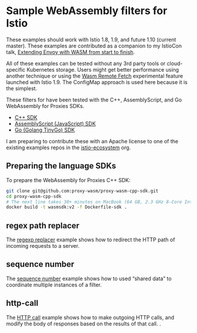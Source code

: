 
# Sample WebAssembly filters for Istio

These examples should work with Istio 1.8, 1.9, and future 1.10 (current master).  These examples
are contributed as a companion to my IstioCon talk, [Extending Envoy with WASM from start to finish](https://events.istio.io/istiocon-2021/sessions/extending-envoy-with-wasm-from-start-to-finish/).

All of these examples can be tested without any 3rd party tools or cloud-specific Kubernetes storage.
Users might get better performance using another technique or using the [Wasm Remote Fetch](https://istio.io/latest/docs/ops/configuration/extensibility/wasm-module-distribution/) experimental feature
launched with Istio 1.9.  The ConfigMap approach is used here because it is the simplest.

These filters for have been tested with the C++, AssemblyScript, and Go
WebAssembly for Proxies SDKs.

- [C++ SDK](https://github.com/proxy-wasm/proxy-wasm-cpp-sdk) 
- [AssemblyScript (JavaScript) SDK](https://github.com/solo-io/proxy-runtime)
- [Go (Golang TinyGo) SDK](https://github.com/tetratelabs/proxy-wasm-go-sdk)

I am preparing to contribute these with an Apache license to one of the existing examples repos in
the [istio-ecosystem](https://github.com/istio-ecosystem) org.

## Preparing the language SDKs

To prepare the WebAssembly for Proxies C++ SDK:

``` bash
git clone git@github.com:proxy-wasm/proxy-wasm-cpp-sdk.git
cd proxy-wasm-cpp-sdk
# The next line takes 30+ minutes on MacBook (64 GB, 2.3 GHz 8-Core Intel Core i9)
docker build -t wasmsdk:v2 -f Dockerfile-sdk .
```

## regex path replacer

The [regexp replacer](regexp-repl) example shows how to redirect the HTTP path of incoming requests to a server.

## sequence number

The [sequence number](sequence-number) example shows how to used &ldquo;shared data&rdquo; to coordinate multiple instances
of a filter.

## http-call

The [HTTP call](httpcall) example shows how to make outgoing HTTP calls, and modify the body of responses
based on the results of that call.
.
